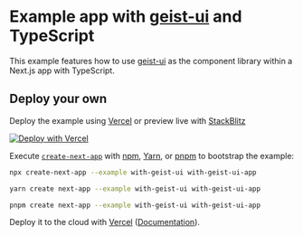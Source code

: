 # Example app with [geist-ui](https://github.com/geist-org/geist-ui) and TypeScript

This example features how to use [geist-ui](https://github.com/geist-org/geist-ui) as the component library within a Next.js app with TypeScript.

## Deploy your own

Deploy the example using [Vercel](https://vercel.com?utm_source=github&utm_medium=readme&utm_campaign=next-example) or preview live with [StackBlitz](https://stackblitz.com/github/vercel/next.js/tree/canary/examples/with-geist-ui)

[![Deploy with Vercel](https://vercel.com/button)](https://vercel.com/new/git/external?repository-url=https://github.com/vercel/next.js/tree/canary/examples/with-geist-ui&project-name=with-geist-ui&repository-name=with-geist-ui)

Execute [`create-next-app`](https://github.com/vercel/next.js/tree/canary/packages/create-next-app) with [npm](https://docs.npmjs.com/cli/init), [Yarn](https://yarnpkg.com/lang/en/docs/cli/create/), or [pnpm](https://pnpm.io) to bootstrap the example:

```bash
npx create-next-app --example with-geist-ui with-geist-ui-app
```

```bash
yarn create next-app --example with-geist-ui with-geist-ui-app
```

```bash
pnpm create next-app --example with-geist-ui with-geist-ui-app
```

Deploy it to the cloud with [Vercel](https://vercel.com/new?utm_source=github&utm_medium=readme&utm_campaign=next-example) ([Documentation](https://nextjs.org/docs/deployment)).
